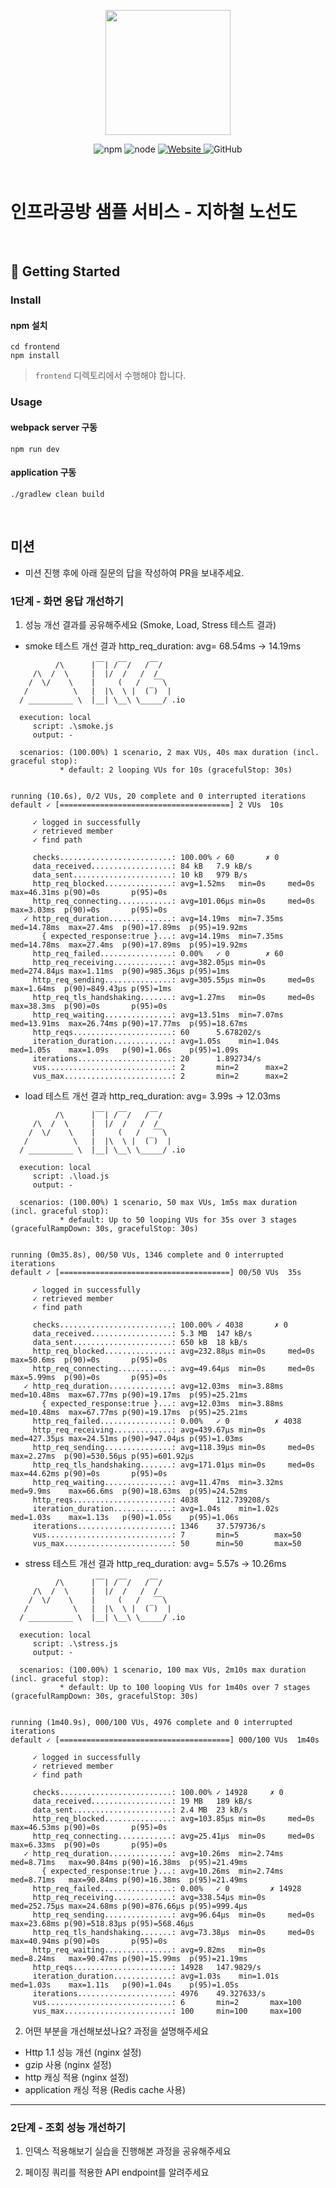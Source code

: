 <p align="center">
    <img width="200px;" src="https://raw.githubusercontent.com/woowacourse/atdd-subway-admin-frontend/master/images/main_logo.png"/>
</p>
<p align="center">
  <img alt="npm" src="https://img.shields.io/badge/npm-%3E%3D%205.5.0-blue">
  <img alt="node" src="https://img.shields.io/badge/node-%3E%3D%209.3.0-blue">
  <a href="https://edu.nextstep.camp/c/R89PYi5H" alt="nextstep atdd">
    <img alt="Website" src="https://img.shields.io/website?url=https%3A%2F%2Fedu.nextstep.camp%2Fc%2FR89PYi5H">
  </a>
  <img alt="GitHub" src="https://img.shields.io/github/license/next-step/atdd-subway-service">
</p>

<br>

# 인프라공방 샘플 서비스 - 지하철 노선도

<br>

## 🚀 Getting Started

### Install
#### npm 설치
```
cd frontend
npm install
```
> `frontend` 디렉토리에서 수행해야 합니다.

### Usage
#### webpack server 구동
```
npm run dev
```
#### application 구동
```
./gradlew clean build
```
<br>

## 미션

* 미션 진행 후에 아래 질문의 답을 작성하여 PR을 보내주세요.

### 1단계 - 화면 응답 개선하기
1. 성능 개선 결과를 공유해주세요 (Smoke, Load, Stress 테스트 결과)
- smoke 테스트 개선 결과 http_req_duration: avg= 68.54ms -> 14.19ms
```
          /\      |‾‾| /‾‾/   /‾‾/
     /\  /  \     |  |/  /   /  /
    /  \/    \    |     (   /   ‾‾\
   /          \   |  |\  \ |  (‾)  |
  / __________ \  |__| \__\ \_____/ .io

  execution: local
     script: .\smoke.js
     output: -

  scenarios: (100.00%) 1 scenario, 2 max VUs, 40s max duration (incl. graceful stop):
           * default: 2 looping VUs for 10s (gracefulStop: 30s)


running (10.6s), 0/2 VUs, 20 complete and 0 interrupted iterations
default ✓ [======================================] 2 VUs  10s

     ✓ logged in successfully
     ✓ retrieved member
     ✓ find path

     checks.........................: 100.00% ✓ 60       ✗ 0
     data_received..................: 84 kB   7.9 kB/s
     data_sent......................: 10 kB   979 B/s
     http_req_blocked...............: avg=1.52ms   min=0s     med=0s       max=46.31ms p(90)=0s       p(95)=0s
     http_req_connecting............: avg=101.06µs min=0s     med=0s       max=3.03ms  p(90)=0s       p(95)=0s
   ✓ http_req_duration..............: avg=14.19ms  min=7.35ms med=14.78ms  max=27.4ms  p(90)=17.89ms  p(95)=19.92ms
       { expected_response:true }...: avg=14.19ms  min=7.35ms med=14.78ms  max=27.4ms  p(90)=17.89ms  p(95)=19.92ms
     http_req_failed................: 0.00%   ✓ 0        ✗ 60
     http_req_receiving.............: avg=382.05µs min=0s     med=274.84µs max=1.11ms  p(90)=985.36µs p(95)=1ms
     http_req_sending...............: avg=305.55µs min=0s     med=0s       max=1.64ms  p(90)=849.43µs p(95)=1ms
     http_req_tls_handshaking.......: avg=1.27ms   min=0s     med=0s       max=38.3ms  p(90)=0s       p(95)=0s
     http_req_waiting...............: avg=13.51ms  min=7.07ms med=13.91ms  max=26.74ms p(90)=17.77ms  p(95)=18.67ms
     http_reqs......................: 60      5.678202/s
     iteration_duration.............: avg=1.05s    min=1.04s  med=1.05s    max=1.09s   p(90)=1.06s    p(95)=1.09s
     iterations.....................: 20      1.892734/s
     vus............................: 2       min=2      max=2
     vus_max........................: 2       min=2      max=2
```
- load 테스트 개선 결과 http_req_duration: avg= 3.99s -> 12.03ms
```
          /\      |‾‾| /‾‾/   /‾‾/
     /\  /  \     |  |/  /   /  /
    /  \/    \    |     (   /   ‾‾\
   /          \   |  |\  \ |  (‾)  |
  / __________ \  |__| \__\ \_____/ .io

  execution: local
     script: .\load.js
     output: -

  scenarios: (100.00%) 1 scenario, 50 max VUs, 1m5s max duration (incl. graceful stop):
           * default: Up to 50 looping VUs for 35s over 3 stages (gracefulRampDown: 30s, gracefulStop: 30s)


running (0m35.8s), 00/50 VUs, 1346 complete and 0 interrupted iterations
default ✓ [======================================] 00/50 VUs  35s

     ✓ logged in successfully
     ✓ retrieved member
     ✓ find path

     checks.........................: 100.00% ✓ 4038       ✗ 0
     data_received..................: 5.3 MB  147 kB/s
     data_sent......................: 650 kB  18 kB/s
     http_req_blocked...............: avg=232.88µs min=0s     med=0s       max=50.6ms  p(90)=0s       p(95)=0s
     http_req_connecting............: avg=49.64µs  min=0s     med=0s       max=5.99ms  p(90)=0s       p(95)=0s
   ✓ http_req_duration..............: avg=12.03ms  min=3.88ms med=10.48ms  max=67.77ms p(90)=19.17ms  p(95)=25.21ms
       { expected_response:true }...: avg=12.03ms  min=3.88ms med=10.48ms  max=67.77ms p(90)=19.17ms  p(95)=25.21ms
     http_req_failed................: 0.00%   ✓ 0          ✗ 4038
     http_req_receiving.............: avg=439.67µs min=0s     med=427.35µs max=24.51ms p(90)=947.04µs p(95)=1.03ms
     http_req_sending...............: avg=118.39µs min=0s     med=0s       max=2.27ms  p(90)=530.56µs p(95)=601.92µs
     http_req_tls_handshaking.......: avg=171.01µs min=0s     med=0s       max=44.62ms p(90)=0s       p(95)=0s
     http_req_waiting...............: avg=11.47ms  min=3.32ms med=9.9ms    max=66.6ms  p(90)=18.63ms  p(95)=24.52ms
     http_reqs......................: 4038    112.739208/s
     iteration_duration.............: avg=1.04s    min=1.02s  med=1.03s    max=1.13s   p(90)=1.05s    p(95)=1.06s
     iterations.....................: 1346    37.579736/s
     vus............................: 7       min=5        max=50
     vus_max........................: 50      min=50       max=50
```
- stress 테스트 개선 결과 http_req_duration: avg= 5.57s -> 10.26ms
```
          /\      |‾‾| /‾‾/   /‾‾/
     /\  /  \     |  |/  /   /  /
    /  \/    \    |     (   /   ‾‾\
   /          \   |  |\  \ |  (‾)  |
  / __________ \  |__| \__\ \_____/ .io

  execution: local
     script: .\stress.js
     output: -

  scenarios: (100.00%) 1 scenario, 100 max VUs, 2m10s max duration (incl. graceful stop):
           * default: Up to 100 looping VUs for 1m40s over 7 stages (gracefulRampDown: 30s, gracefulStop: 30s)


running (1m40.9s), 000/100 VUs, 4976 complete and 0 interrupted iterations
default ✓ [======================================] 000/100 VUs  1m40s

     ✓ logged in successfully
     ✓ retrieved member
     ✓ find path

     checks.........................: 100.00% ✓ 14928     ✗ 0
     data_received..................: 19 MB   189 kB/s
     data_sent......................: 2.4 MB  23 kB/s
     http_req_blocked...............: avg=103.85µs min=0s     med=0s       max=46.53ms p(90)=0s       p(95)=0s
     http_req_connecting............: avg=25.41µs  min=0s     med=0s       max=6.33ms  p(90)=0s       p(95)=0s
   ✓ http_req_duration..............: avg=10.26ms  min=2.74ms med=8.71ms   max=90.84ms p(90)=16.38ms  p(95)=21.49ms
       { expected_response:true }...: avg=10.26ms  min=2.74ms med=8.71ms   max=90.84ms p(90)=16.38ms  p(95)=21.49ms
     http_req_failed................: 0.00%   ✓ 0         ✗ 14928
     http_req_receiving.............: avg=338.54µs min=0s     med=252.75µs max=24.68ms p(90)=876.66µs p(95)=999.4µs
     http_req_sending...............: avg=96.64µs  min=0s     med=0s       max=23.68ms p(90)=518.83µs p(95)=568.46µs
     http_req_tls_handshaking.......: avg=73.38µs  min=0s     med=0s       max=40.94ms p(90)=0s       p(95)=0s
     http_req_waiting...............: avg=9.82ms   min=0s     med=8.24ms   max=90.47ms p(90)=15.99ms  p(95)=21.19ms
     http_reqs......................: 14928   147.9829/s
     iteration_duration.............: avg=1.03s    min=1.01s  med=1.03s    max=1.11s   p(90)=1.04s    p(95)=1.05s
     iterations.....................: 4976    49.327633/s
     vus............................: 6       min=2       max=100
     vus_max........................: 100     min=100     max=100
```

2. 어떤 부분을 개선해보셨나요? 과정을 설명해주세요
 - Http 1.1 성능 개선 (nginx 설정)
 - gzip 사용 (nginx 설정)
 - http 캐싱 적용 (nginx 설정)
 - application 캐싱 적용 (Redis cache 사용)

---

### 2단계 - 조회 성능 개선하기
1. 인덱스 적용해보기 실습을 진행해본 과정을 공유해주세요

2. 페이징 쿼리를 적용한 API endpoint를 알려주세요

